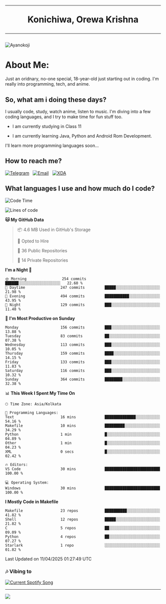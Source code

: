 <h1 align="center"><hr>Konichiwa, Orewa Krishna<hr></h1>

<img src="https://i.imgur.com/IE7ZUea.jpeg" alt="Ayanokoji"/>

<h1>About Me:</h1>

Just an oridnary, no-one special, 18-year-old just starting out in coding. I'm really into programming, tech, and anime.

<h2>So, what am i doing these days?</h2>

I usually code, study, watch anime, listen to music. I'm diving into a few coding languages, and I try to make time for fun stuff too.

- I am currently studying in Class 11

- I am currently learning Java, Python and Android Rom Development.

I'll learn more programming languages soon...

<h2>How to reach me?</h2>


<a href="https://t.me/pure_soul_kk"><img src="https://img.shields.io/badge/K R I S H N A-2CA5E0?style=flat-square&logo=telegram&logoColor=white" alt="Telegram"/></a>&nbsp;&nbsp;&nbsp;<a href="krishnakripa34567@gmail.com"><img src="https://img.shields.io/badge/krishnakripa34567@gmail.com-D14836?style=flat-square&logo=gmail&logoColor=white" alt="Email"/></a>&nbsp;&nbsp;&nbsp;<a href="https://xdaforums.com/m/pure-soul-kk.12553929/"><img src="https://img.shields.io/badge/puresoulkk-F59714?style=flat-square&logo=xda-developers&logoColor=white" alt="XDA"/></a>


<h2>What languages I use and how much do I code?</h2>


<!--START_SECTION:waka-->
![Code Time](http://img.shields.io/badge/Code%20Time-5%20hrs%2027%20mins-blue)

![Lines of code](https://img.shields.io/badge/From%20Hello%20World%20I%27ve%20Written-80.1%20thousand%20lines%20of%20code-blue)

**🐱 My GitHub Data** 

> 📦 4.6 MB Used in GitHub's Storage 
 > 
> 💼 Opted to Hire
 > 
> 📜 36 Public Repositories 
 > 
> 🔑 14 Private Repositories 
 > 
**I'm a Night 🦉** 

```text
🌞 Morning                254 commits         ██████░░░░░░░░░░░░░░░░░░░   22.60 % 
🌆 Daytime                247 commits         █████░░░░░░░░░░░░░░░░░░░░   21.98 % 
🌃 Evening                494 commits         ███████████░░░░░░░░░░░░░░   43.95 % 
🌙 Night                  129 commits         ███░░░░░░░░░░░░░░░░░░░░░░   11.48 % 
```
📅 **I'm Most Productive on Sunday** 

```text
Monday                   156 commits         ███░░░░░░░░░░░░░░░░░░░░░░   13.88 % 
Tuesday                  83 commits          ██░░░░░░░░░░░░░░░░░░░░░░░   07.38 % 
Wednesday                113 commits         ███░░░░░░░░░░░░░░░░░░░░░░   10.05 % 
Thursday                 159 commits         ████░░░░░░░░░░░░░░░░░░░░░   14.15 % 
Friday                   133 commits         ███░░░░░░░░░░░░░░░░░░░░░░   11.83 % 
Saturday                 116 commits         ███░░░░░░░░░░░░░░░░░░░░░░   10.32 % 
Sunday                   364 commits         ████████░░░░░░░░░░░░░░░░░   32.38 % 
```


📊 **This Week I Spent My Time On** 

```text
🕑︎ Time Zone: Asia/Kolkata

💬 Programming Languages: 
Text                     16 mins             ██████████████░░░░░░░░░░░   54.16 % 
Makefile                 10 mins             █████████░░░░░░░░░░░░░░░░   34.29 % 
Python                   1 min               █░░░░░░░░░░░░░░░░░░░░░░░░   04.89 % 
Other                    1 min               █░░░░░░░░░░░░░░░░░░░░░░░░   04.23 % 
XML                      0 secs              █░░░░░░░░░░░░░░░░░░░░░░░░   02.42 % 

🔥 Editors: 
VS Code                  30 mins             █████████████████████████   100.00 % 

💻 Operating System: 
Windows                  30 mins             █████████████████████████   100.00 % 
```

**I Mostly Code in Makefile** 

```text
Makefile                 23 repos            ██████████░░░░░░░░░░░░░░░   41.82 % 
Shell                    12 repos            █████░░░░░░░░░░░░░░░░░░░░   21.82 % 
C                        5 repos             ██░░░░░░░░░░░░░░░░░░░░░░░   09.09 % 
Python                   4 repos             ██░░░░░░░░░░░░░░░░░░░░░░░   07.27 % 
Starlark                 1 repo              ░░░░░░░░░░░░░░░░░░░░░░░░░   01.82 % 
```




 Last Updated on 11/04/2025 01:27:49 UTC
<!--END_SECTION:waka-->


<h3>🎶 Vibing to</h3>

<a href="https://open.spotify.com/user/6y2iwhip99wg1mgyrl7gyphpq">
  <img
    src="https://puresoulkk.pythonanywhere.com?theme=dark&eq_color=rainbow"
    alt="Current Spotify Song"
  />
</a>

<hr>

<img src="https://komarev.com/ghpvc/?username=pure-soul-kk&label=Profile%20Views&color=000000&style=flat">
